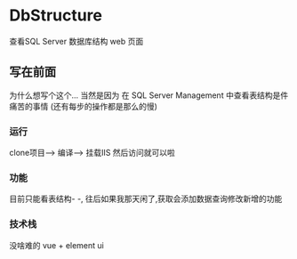 # DbStructure
查看SQL Server 数据库结构 web 页面

## 写在前面
为什么想写个这个...
当然是因为 在 SQL Server Management 中查看表结构是件痛苦的事情 (还有每步的操作都是那么的慢)

### 运行
clone项目--> 编译--> 挂载IIS 
然后访问就可以啦

### 功能
目前只能看表结构- -,
往后如果我那天闲了,获取会添加数据查询修改新增的功能

### 技术栈
没啥难的 
vue + element ui

